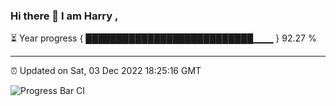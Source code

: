 ### Hi there 👋 I am Harry , 

⏳ Year progress { ███████████████████████████▁▁▁ } 92.27 %

---

⏰ Updated on Sat, 03 Dec 2022 18:25:16 GMT

![Progress Bar CI](https://github.com/duykhang68/duykhang68/workflows/Progress%20Bar%20CI/badge.svg)
